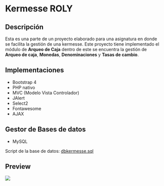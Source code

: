 # Kermesse ROLY

## Descripción
Esta es una parte de un proyecto elaborado para una asignatura en donde se facilita la gestión de una kermesse. Este proyecto tiene implementado el módulo de **Arqueo de Caja** dentro de este se encuentra la gestión de **Arqueo de caja**, **Monedas**, **Denominaciones** y **Tasas de cambio**.

## Implementaciones
* Bootstrap 4
* PHP nativo
* MVC (Modelo Vista Controlador)
* JAlert
* Select2
* Fontawesome
* AJAX

## Gestor de Bases de datos
* MySQL

Script de la base de datos: [dbkermesse.sql](https://github.com/frabelle/GestionDeKermesse/blob/master/dbkermesse.sql)

## Preview

<img src="https://github.com/frabelle/GestionDeKermesse/blob/master/KermesseWeb.gif"/>
